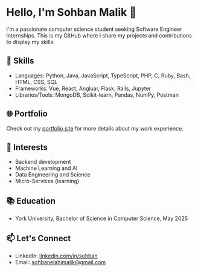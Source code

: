# Hello, I'm Sohban Malik 👋

I'm a passionate computer science student seeking Software Engineer Internships. This is my GitHub where I share my projects and contributions to display my skills.

## 🔧 Skills
- Languages: Python, Java, JavaScript, TypeScript, PHP, C, Ruby, Bash, HTML, CSS, SQL
- Frameworks: Vue, React, Angluar, Flask, Rails, Jupyter
- Libraries/Tools: MongoDB, Scikit-learn, Pandas, NumPy, Postman

## 🌐 Portfolio
Check out my [portfolio site](https://sohban.netlify.app/) for more details about my work experience.

## 💼 Interests
- Backend development
- Machine Learning and AI
- Data Engineering and Science
- Micro-Services (learning)

## 📚 Education
- York University, Bachelor of Science in Computer Science, May 2025

## 📫 Let's Connect
- LinkedIn: [linkedin.com/in/sohban](https://www.linkedin.com/in/sohban/)
- Email: sohbanelahimalik@gmail.com
